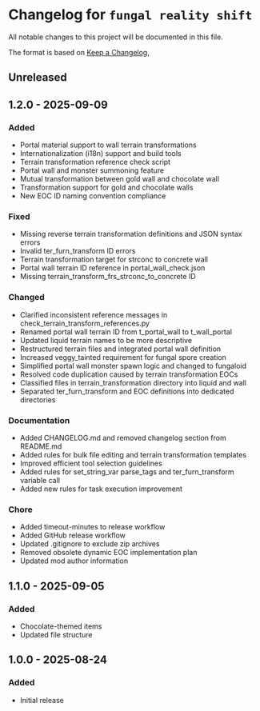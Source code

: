 # Changelog for `fungal reality shift`

All notable changes to this project will be documented in this file.

The format is based on [Keep a Changelog](https://keepachangelog.com/en/1.0.0/),

## Unreleased

## 1.2.0 - 2025-09-09

### Added
- Portal material support to wall terrain transformations
- Internationalization (i18n) support and build tools
- Terrain transformation reference check script
- Portal wall and monster summoning feature
- Mutual transformation between gold wall and chocolate wall
- Transformation support for gold and chocolate walls
- New EOC ID naming convention compliance

### Fixed
- Missing reverse terrain transformation definitions and JSON syntax errors
- Invalid ter_furn_transform ID errors
- Terrain transformation target for strconc to concrete wall
- Portal wall terrain ID reference in portal_wall_check.json
- Missing terrain_transform_frs_strconc_to_concrete ID

### Changed
- Clarified inconsistent reference messages in check_terrain_transform_references.py
- Renamed portal wall terrain ID from t_portal_wall to t_wall_portal
- Updated liquid terrain names to be more descriptive
- Restructured terrain files and integrated portal wall definition
- Increased veggy_tainted requirement for fungal spore creation
- Simplified portal wall monster spawn logic and changed to fungaloid
- Resolved code duplication caused by terrain transformation EOCs
- Classified files in terrain_transformation directory into liquid and wall
- Separated ter_furn_transform and EOC definitions into dedicated directories

### Documentation
- Added CHANGELOG.md and removed changelog section from README.md
- Added rules for bulk file editing and terrain transformation templates
- Improved efficient tool selection guidelines
- Added rules for set_string_var parse_tags and ter_furn_transform variable call
- Added new rules for task execution improvement

### Chore
- Added timeout-minutes to release workflow
- Added GitHub release workflow
- Updated .gitignore to exclude zip archives
- Removed obsolete dynamic EOC implementation plan
- Updated mod author information

## 1.1.0 - 2025-09-05

### Added
- Chocolate-themed items
- Updated file structure

## 1.0.0 - 2025-08-24

### Added
- Initial release